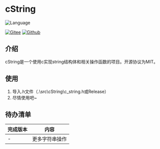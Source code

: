 cString
===========
![Language](https://img.shields.io/badge/Language-C-blue.svg?style=flat-square)

[![Gitee](https://img.shields.io/badge/Gitee-辰落火辉Haceau-red.svg?style=flat-square)](https://gitee.com/haceau/c-string) [![Github](https://img.shields.io/badge/Github-HaceauZoac-blue.svg?style=flat-square)](https://github.com/Haceau-Zoac/cString)

介绍
---
cString是一个使用c实现string结构体和相关操作函数的项目。开源协议为MIT。

使用
---
1. 导入.h文件（.\src\cString\c_string.h或Release）
2. 尽情使用吧~

待办清单
---
|完成版本|内容|
|---|---|
|-|更多字符串操作|